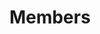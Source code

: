 ---
title: "Members"
excerpt: "Learn more about our current members."
image: /assets/images/sops/checkem-app.png
external_url: https://thefishcollective.github.io/members/
share: false
related: false
---